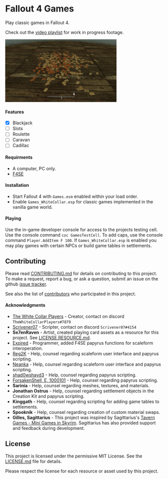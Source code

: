# Fallout 4 Games
Play classic games in Fallout 4.

Check out the [video playlist](https://www.youtube.com/playlist?list=PLdEgiq4kaju0r1Zw4MTMmxLbc9ZQ1MOLJ) for work in progress footage.

<img src="Documents/Screenshot03.png" height="200">

#### Features
- [x] Blackjack
- [ ] Slots
- [ ] Roulette
- [ ] Caravan
- [ ] Cadillac

#### Requirments
* A computer, PC only.
* [F4SE](http://f4se.silverlock.org/)

#### Installation
* Start Fallout 4 with `Games.esm` enabled within your load order. 
* Enable `Games_WhiteCollar.esp` for classic games implemented in the vanilla game world.

#### Playing
Use the in-game developer console for access to the projects testing cell. Use the console command `coc GamesTestCell`. To add caps, use the console command `Player.AddItem F 100`. If `Games_WhiteCollar.esp` is enabled you may play games with certain NPCs or build game tables in settlements.

## Contributing
Please read [CONTRIBUTING.md](CONTRIBUTING.md) for details on contributing to this project.
To make a request, report a bug, or ask a question, submit an issue on the github [issue tracker](https://github.com/Scrivener07/FO4_Games/issues).

See also the list of [contributors](https://github.com/Scrivener07/FO4_Games/contributors) who participated in this project.

#### Acknowledgments
* [The White Collar Players](https://github.com/TheWhiteCollarPlayers) - Creator, contact on discord `TheWhiteCollarPlayers#7879`
* [Scrivener07](https://github.com/Scrivener07) - Scripter, contact on discord `Scrivener07#4154`
* **Se7enRaven** - Artist, created playing card assets as a resource for this project. See [LICENSE.RESOURCE.md](LICENSE.RESOURCE.md).
* [Expired](https://github.com/expired6978) - Programmer, added F4SE papyrus functions for scaleform interoperation.
* [Reg2K](https://github.com/reg2k) - Help, counsel regarding scaleform user interface and papyrus scripting.
* [Neanka](https://github.com/Neanka) - Help, counsel regarding scaleform user interface and papyrus scripting.
* [shad0wshayd3](https://github.com/shad0wshayd3) - Help, counsel regarding papyrus scripting.
* [ForsakenShell, E, 1000101](https://github.com/ForsakenShell) - Help, counsel regarding papyrus scripting.
* **Sarinia** - Help, counsel regarding meshes, textures, and materials.
* **Jonathan Ostrus** - Help, counsel regarding settlement objects in the Creation Kit and papyrus scripting.
* **Kinggath** - Help, counsel regarding scripting for adding game tables to settlements.
* **Spooknik** - Help, counsel regarding creation of custom material swaps.
* **Gilles, Sagittarius** - This project was inspired by Sagittarius's [Tavern Games - Mini Games in Skyrim](https://www.nexusmods.com/skyrim/mods/68553/). Sagittarius has also provided support and feedback during development.

## License
This project is licensed under the permissive MIT License.
See the [LICENSE.md](LICENSE.md) file for details.

Please respect the license for each resource or asset used by this project.
